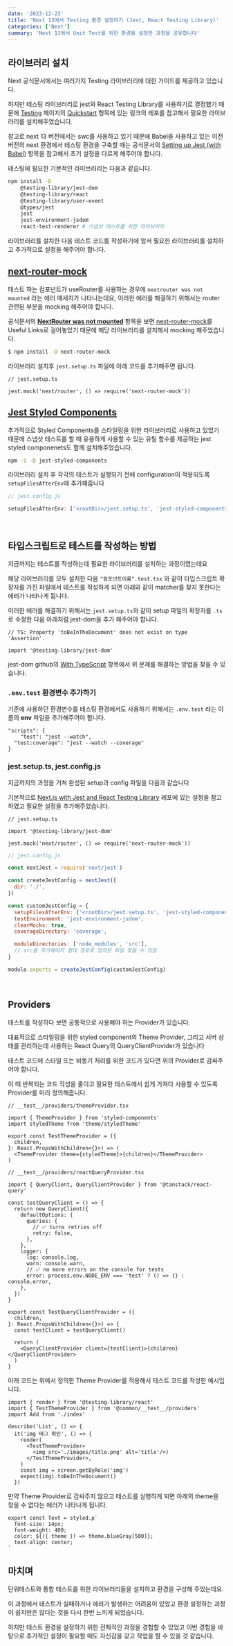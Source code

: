 ```yaml
---
date: '2023-12-23'
title: 'Next 13에서 Testing 환경 설정하기 (Jest, React Testing Library)'
categories: ['Next']
summary: 'Next 13에서 Unit Test를 위한 환경을 설정한 과정을 공유합니다'
---
```


## 라이브러리 설치

Next 공식문서에서는 여러가지 Testing 라이브러리에 대한 가이드를 제공하고 있습니다.

하지만 테스팅 라이브러리로 jest와 React Testing Library를 사용하기로 결정했기 때문에 [Testing](https://nextjs.org/docs/pages/building-your-application/testing/jest) 페이지의 [Quickstart](https://github.com/vercel/next.js/tree/canary/examples/with-jest) 헝목에 있는 링크의 레포를 참고해서 필요한 라이브러리를 설치해주었습니다.

참고로 next 13 버전에서는 swc를 사용하고 있기 때문에 Babel을 사용하고 있는 이전 버전의 next 환경에서 테스팅 환경을 구축할 때는 공식문서의 [Setting up Jest (with Babel)](https://nextjs.org/docs/pages/building-your-application/testing/jest#setting-up-jest-with-babel) 항목을 참고해서 초기 설정을 다르게 해주어야 합니다.

테스팅에 필요한 기본적인 라이브러리는 다음과 같습니다.

```bash
npm install -D
	@testing-library/jest-dom
	@testing-library/react
	@testing-library/user-event
	@types/jest
	jest
	jest-environment-jsdom
	react-test-renderer # 스냅샷 테스트를 위한 라이브러리

```

라이브러리를 설치한 다음 테스트 코드를 작성하기에 앞서 필요한 라이브러리를 설치하고 추가적으로 설정을 해주어야 합니다.

## [next-router-mock](https://www.npmjs.com/package/next-router-mock)

테스트 하는 컴포넌트가 useRouter를 사용하는 경우에 `nextrouter was not mounted` 라는 에러 메세지가 나타나는데요, 이러한 에러를 해결하기 위해서는 router 관련된 부분을 mocking 해주어야 합니다.

공식문서의 **[NextRouter was not mounted](https://nextjs.org/docs/messages/next-router-not-mounted)** 항목을 보면 [next-router-mock](https://www.npmjs.com/package/next-router-mock)를 Useful Links로 걸어놓았기 때문에 해당 라이브러리를 설치해서 mocking 해주었습니다.

```bash
$ npm install -D next-router-mock
```

라이브러리 설치후 `jest.setup.ts` 파일에 아래 코드를 추가해주면 됩니다.

```tsx
// jest.setup.ts

jest.mock('next/router', () => require('next-router-mock'))
```

## [Jest Styled Components](https://github.com/styled-components/jest-styled-components#jest-styled-components)

추가적으로 Styled Components를 스타일링을 위한 라이브러리로 사용하고 있었기 때문에 스냅샷 테스트를 할 때 유용하게 사용할 수 있는 유틸 함수를 제공하는 jest styled componenets도 함께 설치해주었습니다.

```bash
npm -i -D jest-styled-components
```

라이브러리 설치 후 각각의 테스트가 실행되기 전에 configuration이 적용되도록 `setupFilesAfterEnv`에 추가해줍니다

```jsx
// jest.config.js

setupFilesAfterEnv: ['<rootDir>/jest.setup.ts', 'jest-styled-components'],
```

<br/>

## 타입스크립트로 테스트를 작성하는 방법

지금까지는 테스트를 작성하는데 필요한 라이브러리를 설치하는 과정이였는데요

해당 라이브러리를 모두 설치한 다음 `"컴포넌트이름".test.tsx` 와 같이 타입스크립트 확장자를 가진 파일에서 테스트를 작성하게 되면 아래와 같이 matcher를 찾지 못한다는 에러가 나타나게 됩니다.

이러한 에러를 해결하기 위해서는 `jest.setup.ts`와 같이 setup 파일의 확장자를 `.ts`로 수정한 다음 아래처럼 jest-dom을 추가 해주어야 합니다.

```tsx
// TS: Property 'toBeInTheDocument' does not exist on type 'Assertion'.

import '@testing-library/jest-dom'
```

jest-dom github의 [With TypeScript](https://github.com/testing-library/jest-dom#with-typescript) 항목에서 위 문제를 해결하는 방법을 찾을 수 있습니다.

### `.env.test` 환경변수 추가하기

기존에 사용하던 환경변수를 테스팅 환경에서도 사용하기 위해서는 `.env.test` 라는 이름의 **env** 파일을 추가해주어야 합니다.

```tsx
"scripts": {
	"test": "jest --watch",
  "test:coverage": "jest --watch --coverage"
}
```

### jest.setup.ts, jest.config.js

지금까지의 과정을 거쳐 완성된 setup과 config 파일을 다음과 같습니다

기본적으로 [Next.js with Jest and React Testing Library](https://github.com/vercel/next.js/tree/canary/examples/with-jest) 레포에 있는 설정을 참고하였고 필요한 설정을 추가해주었습니다.

```tsx
// jest.setup.ts

import '@testing-library/jest-dom'

jest.mock('next/router', () => require('next-router-mock'))
```

```jsx
// jest.config.js

const nextJest = require('next/jest')

const createJestConfig = nextJest({
  dir: './',
})

const customJestConfig = {
  setupFilesAfterEnv: ['<rootDir>/jest.setup.ts', 'jest-styled-components'],
  testEnvironment: 'jest-environment-jsdom',
  clearMocks: true,
  coverageDirectory: 'coverage',

  moduleDirectories: ['node_modules', 'src'],
  // src를 추가해야지 절대 경로로 정의된 파일 찾을 수 있음.
}

module.exports = createJestConfig(customJestConfig)
```

<br/>

## Providers

테스트를 작성하다 보면 공통적으로 사용해야 하는 Provider가 있습니다.

대표적으로 스타일링을 위한 styled component의 Theme Provider, 그리고 서버 상태를 관리하는데 사용하는 React Query의 QueryClientProvider가 있습니다

테스트 코드에 스타일 또는 비동기 처리를 위한 코드가 있다면 위의 Provider로 감싸주어야 합니다.

이 때 반복되는 코드 작성을 줄이고 필요한 테스트에서 쉽게 가져다 사용할 수 있도록 Provider를 미리 정의해줍니다.

```tsx
// __test__/providers/themeProvider.tsx

import { ThemeProvider } from 'styled-components'
import styledTheme from 'theme/styledTheme'

export const TestThemeProvider = ({
  children,
}: React.PropsWithChildren<{}>) => (
  <ThemeProvider theme={styledTheme}>{children}</ThemeProvider>
)
```

```tsx
// __test__/providers/reactQueryProvider.tsx

import { QueryClient, QueryClientProvider } from '@tanstack/react-query'

const testQueryClient = () => {
  return new QueryClient({
    defaultOptions: {
      queries: {
        // ✅ turns retries off
        retry: false,
      },
    },
    logger: {
      log: console.log,
      warn: console.warn,
      // ✅ no more errors on the console for tests
      error: process.env.NODE_ENV === 'test' ? () => {} : console.error,
    },
  })
}

export const TestQueryClientProvider = ({
  children,
}: React.PropsWithChildren<{}>) => {
  const testClient = testQueryClient()

  return (
    <QueryClientProvider client={testClient}>{children}</QueryClientProvider>
  )
}
```

아래 코드는 위에서 정의한 Theme Provider를 적용해서 테스트 코드를 작성한 예시입니다.

```tsx
import { render } from '@testing-library/react'
import { TestThemeProvider } from '@common/__test__/providers'
import Add from './index'

describe('List', () => {
  it('img 태그 확인', () => {
    render(
      <TestThemeProvider>
        <img src='./images/title.png' alt='title'/>)
      </TestThemeProvider>,
    )
    const img = screen.getByRole('img')
    expect(img).toBeInTheDocument()
  })

```

만약 Theme Provider로 감싸주지 않으고 테스트를 실행하게 되면 아래의 theme을 찾을 수 없다는 에러가 나타나게 됩니다.

```tsx
export const Text = styled.p`
  font-size: 14px;
  font-weight: 400;
  color: ${({ theme }) => theme.blueGray[500]};
  text-align: center;
`
```

## 마치며

단위테스트와 통합 테스트를 위한 라이브러리들을 설치하고 환경을 구성해 주었는데요.

이 과정에서 테스트가 실패하거나 에러가 발생하는 어려움이 있었고 환경 설정하는 과정이 쉽지만은 않다는 것을 다시 한번 느끼게 되었습니다.

하지만 테스트 환경을 설정하기 위한 전체적인 과정을 경험할 수 있었고 이번 경험을 바탕으로 추가적인 설정이 필요할 때도 자신감을 갖고 작업을 할 수 있을 것 같습니다.
